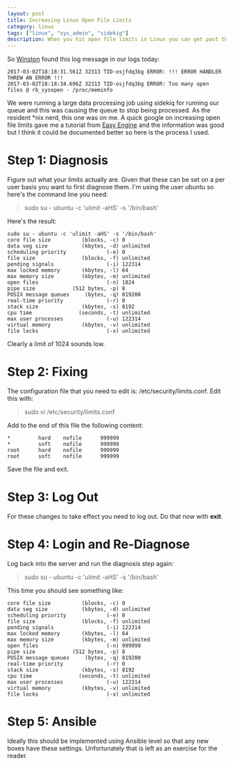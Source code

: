 ```yaml
---
layout: post
title: Increasing Linux Open File Limits
category: linux
tags: ["linux", "sys_admin", "sidekiq"]
description: When you hit open file limits in Linux you can get past them by editing your config files.  This post shows you the config files to edit and how to diagnose your file limits.
---
```

So [Winston](http://winstonkotzan.com/) found this log message in our logs today:

    2017-03-02T18:18:31.561Z 32313 TID-osjfdq3bg ERROR: !!! ERROR HANDLER THREW AN ERROR !!!
    2017-03-02T18:18:34.696Z 32313 TID-osjfdq3bg ERROR: Too many open files @ rb_sysopen - /proc/meminfo

We were running a large data processing job using sidekiq for running our queue and this was causing the queue to stop being processed.  As the resident *nix nerd, this one was on me.  A quick google on increasing open file limits gave me a tutorial from [Easy Engine](https://easyengine.io/tutorials/linux/increase-open-files-limit/) and the information was good but I think it could be documented better so here is the process I used.

# Step 1: Diagnosis 

Figure out what your limits actually are.  Given that these can be set on a per user basis you want to first diagnose them.  I'm using the user ubuntu so here's the command line you need:

> sudo su - ubuntu -c 'ulimit -aHS' -s '/bin/bash'

Here's the result:

    sudo su - ubuntu -c 'ulimit -aHS' -s '/bin/bash'
    core file size          (blocks, -c) 0
    data seg size           (kbytes, -d) unlimited
    scheduling priority             (-e) 0
    file size               (blocks, -f) unlimited
    pending signals                 (-i) 122314
    max locked memory       (kbytes, -l) 64
    max memory size         (kbytes, -m) unlimited
    open files                      (-n) 1024
    pipe size            (512 bytes, -p) 8
    POSIX message queues     (bytes, -q) 819200
    real-time priority              (-r) 0
    stack size              (kbytes, -s) 8192
    cpu time               (seconds, -t) unlimited
    max user processes              (-u) 122314
    virtual memory          (kbytes, -v) unlimited
    file locks                      (-x) unlimited
    
Clearly a limit of 1024 sounds low.  

# Step 2: Fixing

The configuration file that you need to edit is: /etc/security/limits.conf.  Edit this with:

>  sudo vi /etc/security/limits.conf

Add to the end of this file the following content:

    *         hard    nofile      999999
    *         soft    nofile      999999
    root      hard    nofile      999999
    root      soft    nofile      999999
    
Save the file and exit.

# Step 3: Log Out

For these changes to take effect you need to log out.  Do that now with **exit**.

# Step 4: Login and Re-Diagnose

Log back into the server and run the diagnosis step again:

> sudo su - ubuntu -c 'ulimit -aHS' -s '/bin/bash'

This time you should see something like:

    core file size          (blocks, -c) 0
    data seg size           (kbytes, -d) unlimited
    scheduling priority             (-e) 0
    file size               (blocks, -f) unlimited
    pending signals                 (-i) 122314
    max locked memory       (kbytes, -l) 64
    max memory size         (kbytes, -m) unlimited
    open files                      (-n) 999999
    pipe size            (512 bytes, -p) 8
    POSIX message queues     (bytes, -q) 819200
    real-time priority              (-r) 0
    stack size              (kbytes, -s) 8192
    cpu time               (seconds, -t) unlimited
    max user processes              (-u) 122314
    virtual memory          (kbytes, -v) unlimited
    file locks                      (-x) unlimited
    
    
# Step 5: Ansible

Ideally this should be implemented using Ansible level so that any new boxes have these settings.  Unfortunately that is left as an exercise for the reader.
 




